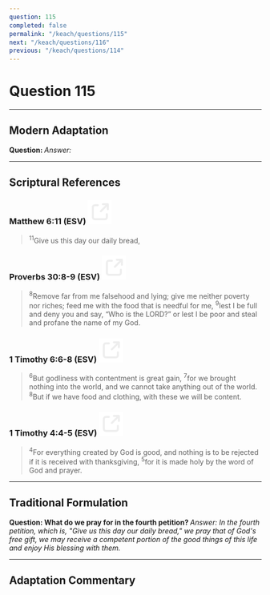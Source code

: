 ```yaml
---
question: 115
completed: false
permalink: "/keach/questions/115"
next: "/keach/questions/116"
previous: "/keach/questions/114"
---
```

# Question 115
---
## Modern Adaptation
<strong>
    Question:
</strong>

<em>
    Answer:
</em>

---
## Scriptural References
### Matthew 6:11 (ESV) <a href="https://biblegateway.com/passage/?search=Matthew+6%3A11&version=ESV"><img src="/assets/svg/link.svg"/></a>
> <sup>11</sup>Give us this day our daily bread,

### Proverbs 30:8-9 (ESV) <a href="https://biblegateway.com/passage/?search=Proverbs+30%3A8-9&version=ESV"><img src="/assets/svg/link.svg"/></a>
> <sup>8</sup>Remove far from me falsehood and lying; give me neither poverty nor riches; feed me with the food that is needful for me,
> <sup>9</sup>lest I be full and deny you and say, “Who is the LORD?” or lest I be poor and steal and profane the name of my God.

### 1 Timothy 6:6-8 (ESV) <a href="https://biblegateway.com/passage/?search=1+Timothy+6%3A6-8&version=ESV"><img src="/assets/svg/link.svg"/></a>
> <sup>6</sup>But godliness with contentment is great gain,
> <sup>7</sup>for we brought nothing into the world, and we cannot take anything out of the world.
> <sup>8</sup>But if we have food and clothing, with these we will be content.

### 1 Timothy 4:4-5 (ESV) <a href="https://biblegateway.com/passage/?search=1+Timothy+4%3A4-5&version=ESV"><img src="/assets/svg/link.svg"/></a>
> <sup>4</sup>For everything created by God is good, and nothing is to be rejected if it is received with thanksgiving,
> <sup>5</sup>for it is made holy by the word of God and prayer.

---
## Traditional Formulation
<strong>
    Question: What do we pray for in the fourth petition?
</strong>

<em>
    Answer: In the fourth petition, which is, "Give us this day our daily bread," we pray that of God's free gift, we may receive a competent portion of the good things of this life and enjoy His blessing with them.
</em>

---
## Adaptation Commentary
